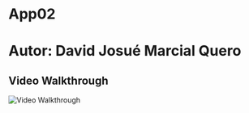 # App02
# Autor: David Josué Marcial Quero

## Video Walkthrough
<img src='screenshots/Evidence.gif' title='Video Walkthrough' width='' alt='Video Walkthrough' />

